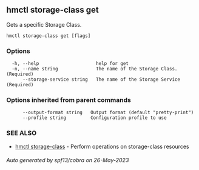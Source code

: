 ## hmctl storage-class get

Gets a specific Storage Class.

```
hmctl storage-class get [flags]
```

### Options

```
  -h, --help                     help for get
  -n, --name string              The name of the Storage Class. (Required)
      --storage-service string   The name of the Storage Service (Required)
```

### Options inherited from parent commands

```
      --output-format string   Output format (default "pretty-print")
      --profile string         Configuration profile to use
```

### SEE ALSO

* [hmctl storage-class](hmctl_storage-class.md)	 - Perform operations on storage-class resources

###### Auto generated by spf13/cobra on 26-May-2023
